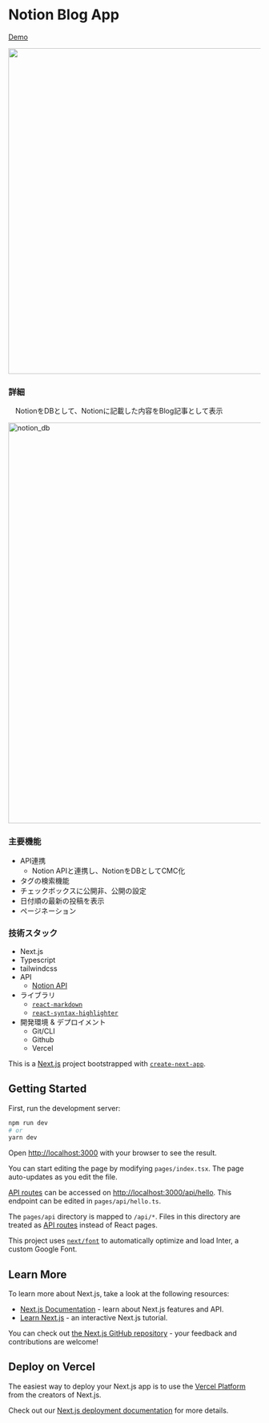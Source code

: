 # Notion  Blog App
[Demo](https://notion-blog-he5c5koaj-yusukeyoshihiro.vercel.app/)

<img width='650' src="https://github.com/YusukeYoshihiro/notion_blog_app/assets/58486430/a1de592e-9e62-424c-a96e-3bb3edb05a20">

### 詳細
　NotionをDBとして、Notionに記載した内容をBlog記事として表示
 
 <img width="800" alt="notion_db" src="https://github.com/YusukeYoshihiro/notion_blog_app/assets/58486430/92b2a075-7b5b-4e53-8391-af1a98229f91">

### 主要機能
  - API連携
    - Notion APIと連携し、NotionをDBとしてCMC化
  - タグの検索機能
  - チェックボックスに公開非、公開の設定
  - 日付順の最新の投稿を表示
  - ページネーション
  
### 技術スタック
  - Next.js
  - Typescript
  - tailwindcss
  - API
    - [Notion API](https://developers.notion.com/reference/intro)
  - ライブラリ
    - [`react-markdown`](https://www.npmjs.com/package/react-markdown)
    - [`react-syntax-highlighter`](https://www.npmjs.com/package/react-syntax-highlighter)
  - 開発環境 & デプロイメント
    - Git/CLI
    - Github
    - Vercel


This is a [Next.js](https://nextjs.org/) project bootstrapped with [`create-next-app`](https://github.com/vercel/next.js/tree/canary/packages/create-next-app).

## Getting Started

First, run the development server:

```bash
npm run dev
# or
yarn dev
```

Open [http://localhost:3000](http://localhost:3000) with your browser to see the result.

You can start editing the page by modifying `pages/index.tsx`. The page auto-updates as you edit the file.

[API routes](https://nextjs.org/docs/api-routes/introduction) can be accessed on [http://localhost:3000/api/hello](http://localhost:3000/api/hello). This endpoint can be edited in `pages/api/hello.ts`.

The `pages/api` directory is mapped to `/api/*`. Files in this directory are treated as [API routes](https://nextjs.org/docs/api-routes/introduction) instead of React pages.

This project uses [`next/font`](https://nextjs.org/docs/basic-features/font-optimization) to automatically optimize and load Inter, a custom Google Font.

## Learn More

To learn more about Next.js, take a look at the following resources:

- [Next.js Documentation](https://nextjs.org/docs) - learn about Next.js features and API.
- [Learn Next.js](https://nextjs.org/learn) - an interactive Next.js tutorial.

You can check out [the Next.js GitHub repository](https://github.com/vercel/next.js/) - your feedback and contributions are welcome!

## Deploy on Vercel

The easiest way to deploy your Next.js app is to use the [Vercel Platform](https://vercel.com/new?utm_medium=default-template&filter=next.js&utm_source=create-next-app&utm_campaign=create-next-app-readme) from the creators of Next.js.

Check out our [Next.js deployment documentation](https://nextjs.org/docs/deployment) for more details.
